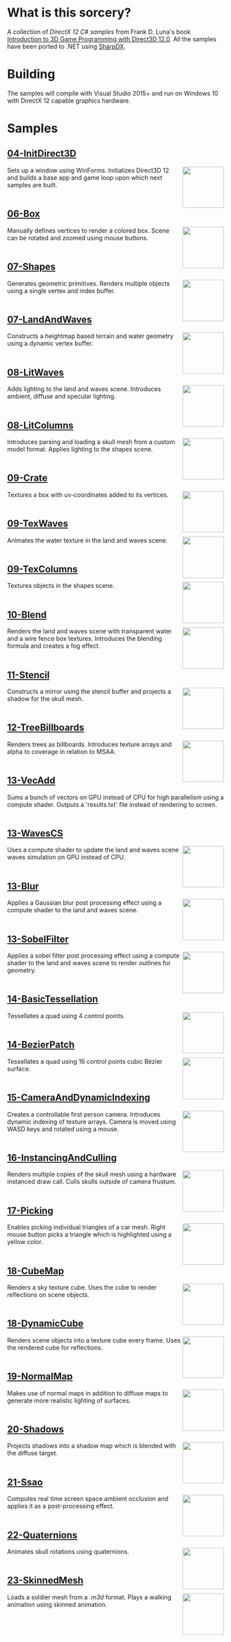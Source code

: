 # What is this sorcery?

A collection of *DirectX 12 C# samples* from Frank D. Luna's book [Introduction to 3D Game Programming with Direct3D 12.0](http://d3dcoder.net/d3d12.htm). All the samples have been ported to .NET using [SharpDX](http://sharpdx.org/).

# Building

The samples will compile with Visual Studio 2015+ and run on Windows 10 with DirectX 12 capable graphics hardware.

# Samples

## [04-InitDirect3D](Samples/04-InitDirect3D)
<img src="./Images/InitDirect3D.jpg" height="96px" align="right">

Sets up a window using WinForms. Initializes Direct3D 12 and builds a base app and game loop upon which next samples are built.
<br><br>

## [06-Box](Samples/06-Box)
<img src="./Images/Box.jpg" height="96px" align="right">

Manually defines vertices to render a colored box. Scene can be rotated and zoomed using mouse buttons. 
<br><br>

## [07-Shapes](Samples/07-Shapes)
<img src="./Images/Shapes.jpg" height="96px" align="right">

Generates geometric primitives. Renders multiple objects using a single vertex and index buffer.
<br><br>

## [07-LandAndWaves](Samples/07-LandAndWaves)
<img src="./Images/LandAndWaves.jpg" height="96px" align="right">

Constructs a heightmap based terrain and water geometry using a dynamic vertex buffer.
<br><br>

## [08-LitWaves](Samples/08-LitWaves)
<img src="./Images/LitWaves.jpg" height="96px" align="right">

Adds lighting to the land and waves scene. Introduces ambient, diffuse and specular lighting.
<br><br> 

## [08-LitColumns](Samples/08-LitColumns)
<img src="./Images/LitColumns.jpg" height="96px" align="right">

Introduces parsing and loading a skull mesh from a custom model format. Applies lighting to the shapes scene.
<br><br>

## [09-Crate](Samples/09-Crate)
<img src="./Images/Crate.jpg" height="96px" align="right">

Textures a box with uv-coordinates added to its vertices.
<br><br>

## [09-TexWaves](Samples/09-TexWaves)
<img src="./Images/TexWaves.jpg" height="96px" align="right">

Animates the water texture in the land and waves scene.
<br><br>

## [09-TexColumns](Samples/09-TexColumns)
<img src="./Images/TexColumns.jpg" height="96px" align="right">

Textures objects in the shapes scene.
<br><br>

## [10-Blend](Samples/10-Blend)
<img src="./Images/Blend.jpg" height="96px" align="right">

Renders the land and waves scene with transparent water and a wire fence box textures. Introduces the blending formula and creates a fog effect.
<br><br>

## [11-Stencil](Samples/11-Stencil)
<img src="./Images/Stencil.jpg" height="96px" align="right">

Constructs a mirror using the stencil buffer and projects a shadow for the skull mesh.
<br><br>

## [12-TreeBillboards](Samples/12-TreeBillboards)
<img src="./Images/TreeBillboards.jpg" height="96px" align="right">

Renders trees as billboards. Introduces texture arrays and alpha to coverage in relation to MSAA.
<br><br>

## [13-VecAdd](Samples/13-VecAdd)

Sums a bunch of vectors on GPU instead of CPU for high parallelism using a compute shader. Outputs a 'results.txt' file instead of rendering to screen.
<br><br>

## [13-WavesCS](Samples/13-WavesCS)
<img src="./Images/Blend.jpg" height="96px" align="right">

Uses a compute shader to update the land and waves scene waves simulation on GPU instead of CPU.
<br><br>

## [13-Blur](Samples/13-Blur)
<img src="./Images/Blur.jpg" height="96px" align="right">

Applies a Gaussian blur post processing effect using a compute shader to the land and waves scene.
<br><br>

## [13-SobelFilter](Samples/13-SobelFilter)
<img src="./Images/SobelFilter.jpg" height="96px" align="right">

Applies a sobel filter post processing effect using a compute shader to the land and waves scene to render outlines for geometry.
<br><br>

## [14-BasicTessellation](Samples/14-BasicTessellation)
<img src="./Images/BasicTessellation.jpg" height="96px" align="right">

Tessellates a quad using 4 control points.
<br><br>

## [14-BezierPatch](Samples/14-BezierPatch)
<img src="./Images/BezierPatch.jpg" height="96px" align="right">

Tessellates a quad using 16 control points cubic Bézier surface.
<br><br>

## [15-CameraAndDynamicIndexing](Samples/15-CameraAndDynamicIndexing)
<img src="./Images/CameraAndDynamicIndexing.jpg" height="96px" align="right">

Creates a controllable first person camera. Introduces dynamic indexing of texture arrays. Camera is moved using WASD keys and rotated using a mouse.
<br><br>

## [16-InstancingAndCulling](Samples/16-InstancingAndCulling)
<img src="./Images/InstancingAndCulling.jpg" height="96px" align="right">

Renders multiple copies of the skull mesh using a hardware instanced draw call. Culls skulls outside of camera frustum.
<br><br>

## [17-Picking](Samples/17-Picking)
<img src="./Images/Picking.jpg" height="96px" align="right">

Enables picking individual triangles of a car mesh. Right mouse button picks a triangle which is highlighted using a yellow color.
<br><br>

## [18-CubeMap](Samples/18-CubeMap)
<img src="./Images/CubeMap.jpg" height="96px" align="right">

Renders a sky texture cube. Uses the cube to render reflections on scene objects.
<br><br>

## [18-DynamicCube](Samples/18-DynamicCube)
<img src="./Images/DynamicCube.jpg" height="96px" align="right">

Renders scene objects into a texture cube every frame. Uses the rendered cube for reflections.
<br><br>

## [19-NormalMap](Samples/19-NormalMap)
<img src="./Images/NormalMap.jpg" height="96px" align="right">

Makes use of normal maps in addition to diffuse maps to generate more realistic lighting of surfaces.
<br><br>

## [20-Shadows](Samples/20-Shadows)
<img src="./Images/Shadows.jpg" height="96px" align="right">

Projects shadows into a shadow map which is blended with the diffuse target.
<br><br>

## [21-Ssao](Samples/21-Ssao)
<img src="./Images/Ssao.jpg" height="96px" align="right">

Computes real time screen space ambient occlusion and applies it as a post-processing effect.
<br><br>

## [22-Quaternions](Samples/22-Quaternions)
<img src="./Images/Quaternions.jpg" height="96px" align="right">

Animates skull rotations using quaternions.
<br><br>

## [23-SkinnedMesh](Samples/23-SkinnedMesh)
<img src="./Images/SkinnedMesh.jpg" height="96px" align="right">

Loads a soldier mesh from a *.m3d* format. Plays a walking animation using skinned animation.
<br><br> 
